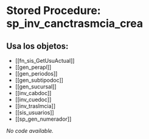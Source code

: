 # Stored Procedure: sp_inv_canctrasmcia_crea

## Usa los objetos:
- [[fn_sis_GetUsuActual]]
- [[gen_perapl]]
- [[gen_periodos]]
- [[gen_subtipodoc]]
- [[gen_sucursal]]
- [[inv_cabdoc]]
- [[inv_cuedoc]]
- [[inv_traslmcia]]
- [[sis_usuarios]]
- [[sp_gen_numerador]]

*No code available.*
